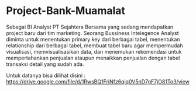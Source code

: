 # Project-Bank-Muamalat

Sebagai BI Analyst PT Sejahtera Bersama yang sedang mendapatkan project baru dari tim marketing. Seorang Bussiness Intelegence Analyst diminta untuk menentukan primary key dari berbagai tabel, menentukan relationship dari berbagai tabel, membuat tabel baru agar mempermudah visualisasi, memvisualisasikan data, dan menemukan rekomendasi untuk mempertahankan penjualan ataupun menaikkan penjualan dengan tabel transaksi detail yang sudah ada.

Untuk datanya bisa dilihat disini : https://drive.google.com/file/d/1RwsBQ1FriNfz6qiq0V5nD7gF7jO81To3/view

